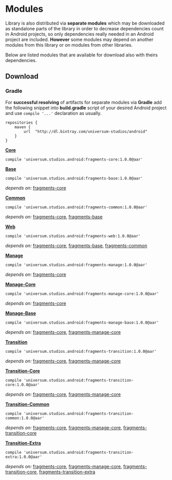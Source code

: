 Modules
===============

Library is also distributed via **separate modules** which may be downloaded as standalone parts of
the library in order to decrease dependencies count in Android projects, so only dependencies really
needed in an Android project are included. **However** some modules may depend on another modules
from this library or on modules from other libraries.

Below are listed modules that are available for download also with theirs dependencies.

## Download ##

### Gradle ###

For **successful resolving** of artifacts for separate modules via **Gradle** add the following snippet
into **build.gradle** script of your desired Android project and use `compile '...'` declaration
as usually.

    repositories {
        maven {
            url  "http://dl.bintray.com/universum-studios/android"
        }
    }

**[Core](https://github.com/universum-studios/android_fragments/tree/master/library/src/main)**

    compile 'universum.studios.android:fragments-core:1.0.0@aar'

**[Base](https://github.com/universum-studios/android_fragments/tree/master/library/src/base)**

    compile 'universum.studios.android:fragments-base:1.0.0@aar'

_depends on:_
[fragments-core](https://github.com/universum-studios/android_fragments/tree/master/library/src/main)

**[Common](https://github.com/universum-studios/android_fragments/tree/master/library/src/common)**

    compile 'universum.studios.android:fragments-common:1.0.0@aar'

_depends on:_
[fragments-core](https://github.com/universum-studios/android_fragments/tree/master/library/src/main),
[fragments-base](https://github.com/universum-studios/android_fragments/tree/master/library/src/base)

**[Web](https://github.com/universum-studios/android_fragments/tree/master/library/src/web)**

    compile 'universum.studios.android:fragments-web:1.0.0@aar'

_depends on:_
[fragments-core](https://github.com/universum-studios/android_fragments/tree/master/library/src/main),
[fragments-base](https://github.com/universum-studios/android_fragments/tree/master/library/src/base),
[fragments-common](https://github.com/universum-studios/android_fragments/tree/master/library/src/common)

**[Manage](https://github.com/universum-studios/android_fragments/tree/master/library/src/manage)**

    compile 'universum.studios.android:fragments-manage:1.0.0@aar'

_depends on:_
[fragments-core](https://github.com/universum-studios/android_fragments/tree/master/library/src/main)

**[Manage-Core](https://github.com/universum-studios/android_fragments/tree/master/library/src/manage/core)**

    compile 'universum.studios.android:fragments-manage-core:1.0.0@aar'

_depends on:_
[fragments-core](https://github.com/universum-studios/android_fragments/tree/master/library/src/main)

**[Manage-Base](https://github.com/universum-studios/android_fragments/tree/master/library/src/manage/base)**

    compile 'universum.studios.android:fragments-manage-base:1.0.0@aar'

_depends on:_
[fragments-core](https://github.com/universum-studios/android_fragments/tree/master/library/src/main),
[fragments-manage-core](https://github.com/universum-studios/android_fragments/tree/master/library/src/manage/core)

**[Transition](https://github.com/universum-studios/android_fragments/tree/master/library/src/transition)**

    compile 'universum.studios.android:fragments-transition:1.0.0@aar'

_depends on:_
[fragments-core](https://github.com/universum-studios/android_fragments/tree/master/library/src/main),
[fragments-manage-core](https://github.com/universum-studios/android_fragments/tree/master/library/src/manage/core)

**[Transition-Core](https://github.com/universum-studios/android_fragments/tree/master/library/src/transition/core)**

    compile 'universum.studios.android:fragments-transition-core:1.0.0@aar'

_depends on:_
[fragments-core](https://github.com/universum-studios/android_fragments/tree/master/library/src/main),
[fragments-manage-core](https://github.com/universum-studios/android_fragments/tree/master/library/src/manage/core)

**[Transition-Common](https://github.com/universum-studios/android_fragments/tree/master/library/src/transition/common)**

    compile 'universum.studios.android:fragments-transition-common:1.0.0@aar'

_depends on:_
[fragments-core](https://github.com/universum-studios/android_fragments/tree/master/library/src/main),
[fragments-manage-core](https://github.com/universum-studios/android_fragments/tree/master/library/src/manage/core),
[fragments-transition-core](https://github.com/universum-studios/android_fragments/tree/master/library/src/transition/core)

**[Transition-Extra](https://github.com/universum-studios/android_fragments/tree/master/library/src/transition/extra)**

    compile 'universum.studios.android:fragments-transition-extra:1.0.0@aar'

_depends on:_
[fragments-core](https://github.com/universum-studios/android_fragments/tree/master/library/src/main),
[fragments-manage-core](https://github.com/universum-studios/android_fragments/tree/master/library/src/manage/core),
[fragments-transition-core](https://github.com/universum-studios/android_fragments/tree/master/library/src/transition/core),
[fragments-transition-extra](https://github.com/universum-studios/android_fragments/tree/master/library/src/transition/extra)